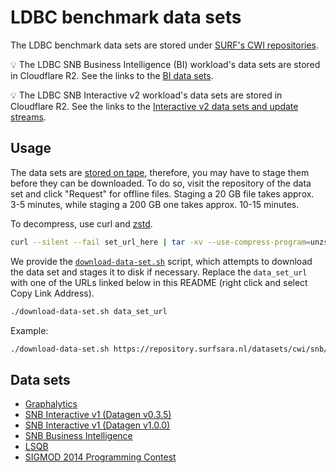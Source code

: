 # LDBC benchmark data sets

The LDBC benchmark data sets are stored under [SURF's CWI repositories](https://repository.surfsara.nl/community/cwi).

:bulb: The LDBC SNB Business Intelligence (BI) workload's data sets are stored in Cloudflare R2. See the links to the [BI data sets](https://github.com/ldbc/ldbc_snb_bi/blob/main/snb-bi-pre-generated-data-sets.md).

:bulb: The LDBC SNB Interactive v2 workload's data sets are stored in Cloudflare R2. See the links to the [Interactive v2 data sets and update streams](https://github.com/ldbc/ldbc_snb_interactive_impls/blob/main/snb-interactive-pre-generated-data-sets.md).

## Usage

The data sets are [stored on tape](https://servicedesk.surfsara.nl/wiki/display/WIKI/Data+Archive#DataArchive-What?-Thetapeback-endandtheDataMigrationFacility(DMF)), therefore, you may have to stage them before they can be downloaded.
To do so, visit the repository of the data set and click "Request" for offline files. Staging a 20 GB file takes approx. 3-5 minutes, while staging a 200 GB one takes approx. 10-15 minutes.

To decompress, use curl and [zstd](https://github.com/facebook/zstd).

```bash
curl --silent --fail set_url_here | tar -xv --use-compress-program=unzstd
```

We provide the [`download-data-set.sh`](https://github.com/ldbc/data-sets-surf-repository/blob/main/download-data-set.sh) script, which attempts to download the data set and stages it to disk if necessary. Replace the `data_set_url` with one of the URLs linked below in this README (right click and select Copy Link Address).

```bash
./download-data-set.sh data_set_url
```

Example:

```bash
./download-data-set.sh https://repository.surfsara.nl/datasets/cwi/snb/files/social_network-csv_basic-longdateformatter/social_network-csv_basic-longdateformatter-sf0.1.tar.zst
```

## Data sets

* [Graphalytics](graphalytics.md)
* [SNB Interactive v1 (Datagen v0.3.5)](snb-interactive-v1-datagen-v035.md)
* [SNB Interactive v1 (Datagen v1.0.0)](snb-interactive-v1-datagen-v100.md)
* [SNB Business Intelligence](snb-business-intelligence.md)
* [LSQB](lsqb.md)
* [SIGMOD 2014 Programming Contest](sigmod-2014-programming-contest.md)
